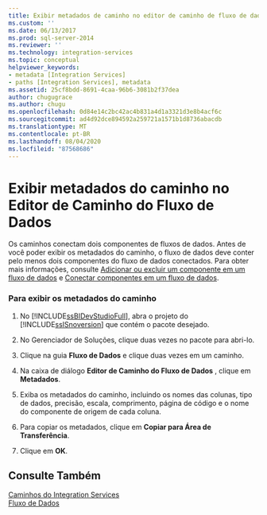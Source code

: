 ```yaml
---
title: Exibir metadados de caminho no editor de caminho de fluxo de dados | Microsoft Docs
ms.custom: ''
ms.date: 06/13/2017
ms.prod: sql-server-2014
ms.reviewer: ''
ms.technology: integration-services
ms.topic: conceptual
helpviewer_keywords:
- metadata [Integration Services]
- paths [Integration Services], metadata
ms.assetid: 25cf8bdd-8691-4caa-96b6-3081b2f37dea
author: chugugrace
ms.author: chugu
ms.openlocfilehash: 0d84e14c2bc42ac4b831a4d1a3321d3e8b4acf6c
ms.sourcegitcommit: ad4d92dce894592a259721a1571b1d8736abacdb
ms.translationtype: MT
ms.contentlocale: pt-BR
ms.lasthandoff: 08/04/2020
ms.locfileid: "87568686"
---
```

# <a name="view-path-metadata-in-the-data-flow-path-editor"></a>Exibir metadados do caminho no Editor de Caminho do Fluxo de Dados
  Os caminhos conectam dois componentes de fluxos de dados. Antes de você poder exibir os metadados do caminho, o fluxo de dados deve conter pelo menos dois componentes do fluxo de dados conectados. Para obter mais informações, consulte [Adicionar ou excluir um componente em um fluxo de dados](data-flow/add-or-delete-a-component-in-a-data-flow.md) e [Conectar componentes em um fluxo de dados](data-flow/connect-components-in-a-data-flow.md).  
  
### <a name="to-view-path-metadata"></a>Para exibir os metadados do caminho  
  
1.  No [!INCLUDE[ssBIDevStudioFull](../includes/ssbidevstudiofull-md.md)], abra o projeto do [!INCLUDE[ssISnoversion](../includes/ssisnoversion-md.md)] que contém o pacote desejado.  
  
2.  No Gerenciador de Soluções, clique duas vezes no pacote para abri-lo.  
  
3.  Clique na guia **Fluxo de Dados** e clique duas vezes em um caminho.  
  
4.  Na caixa de diálogo **Editor de Caminho do Fluxo de Dados** , clique em **Metadados**.  
  
5.  Exiba os metadados do caminho, incluindo os nomes das colunas, tipo de dados, precisão, escala, comprimento, página de código e o nome do componente de origem de cada coluna.  
  
6.  Para copiar os metadados, clique em **Copiar para Área de Transferência**.  
  
7.  Clique em **OK**.  
  
## <a name="see-also"></a>Consulte Também  
 [Caminhos do Integration Services](data-flow/integration-services-paths.md)   
 [Fluxo de Dados](data-flow/data-flow.md)  
  
  
